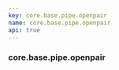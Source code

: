 ```yaml
---
key: core.base.pipe.openpair
name: core.base.pipe.openpair
api: true
---
```


### core.base.pipe.openpair
